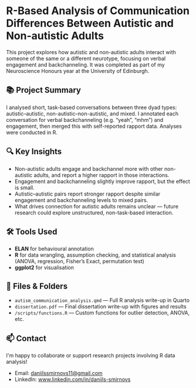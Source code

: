 # R-Based Analysis of Communication Differences Between Autistic and Non-autistic Adults

This project explores how autistic and non-autistic adults interact with someone of the same or a different neurotype, focusing on verbal engagement and backchanneling. It was completed as part of my Neuroscience Honours year at the University of Edinburgh.

## 📚 Project Summary

I analysed short, task-based conversations between three dyad types: autistic–autistic, non-autistic–non-autistic, and mixed. I annotated each conversation for verbal backchanneling (e.g. “yeah”, “mhm”) and engagement, then merged this with self-reported rapport data. Analyses were conducted in R.

## 🔍 Key Insights

- Non-autistic adults engage and backchannel more with other non-autistic adults, and report a higher rapport in those interactions.
- Engagement and backchanneling slightly improve rapport, but the effect is small.
- Autistic–autistic pairs report stronger rapport despite similar engagement and backchanneling levels to mixed pairs.
- What drives connection for autistic adults remains unclear — future research could explore unstructured, non-task-based interaction.

## 🛠️ Tools Used

- **ELAN** for behavioural annotation  
- **R** for data wrangling, assumption checking, and statistical analysis (ANOVA, regression, Fisher’s Exact, permutation test)  
- **ggplot2** for visualisation

## 📁 Files & Folders

- `autism_communication_analysis.qmd` — Full R analysis write-up in Quarto  
- `dissertation.pdf` — Final dissertation write-up with figures and results  
- `/scripts/functions.R` — Custom functions for outlier detection, ANOVA, etc.  

## 📫 Contact

I'm happy to collaborate or support research projects involving R data analysis!

- Email: daniilssmirnovs11@gmail.com
- LinkedIn: www.linkedin.com/in/daniils-smirnovs
